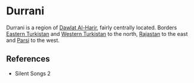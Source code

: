 # Durrani
Durrani is a region of [Dawlat Al-Harir](wiki/Location/Dawlat%20Al-Harir.md), fairly centrally located. Borders [Eastern Turkistan](wiki/Location/Region/Eastern%20Turkistan.md) and [Western Turkistan](wiki/Location/Region/Western%20Turkistan.md) to the north, [Rajastan](wiki/Location/Region/Rajastan.md) to the east and [Parsi](wiki/Location/Region/Parsi.md) to the west.

## References
- Silent Songs 2
